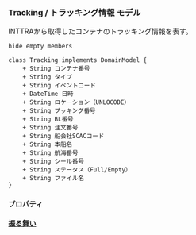 ### Tracking / トラッキング情報 モデル

INTTRAから取得したコンテナのトラッキング情報を表す。

```plantuml
hide empty members

class Tracking implements DomainModel {
    + String コンテナ番号
    + String タイプ
    + String イベントコード
    + DateTime 日時
    + String ロケーション（UNLOCODE）
    + String ブッキング番号
    + String BL番号
    + String 注文番号
    + String 船会社SCACコード
    + String 本船名
    + String 航海番号
    + String シール番号
    + String ステータス（Full/Empty）
    + String ファイル名
}
```

#### プロパティ

#### <u>振る舞い</u>
